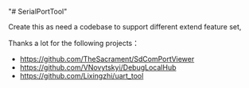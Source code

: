 "# SerialPortTool" 

Create this as need a codebase to support different extend feature set,

Thanks a lot for the following projects：
- https://github.com/TheSacrament/SdComPortViewer
- https://github.com/VNovytskyi/DebugLocalHub
- https://github.com/Lixingzhi/uart_tool
